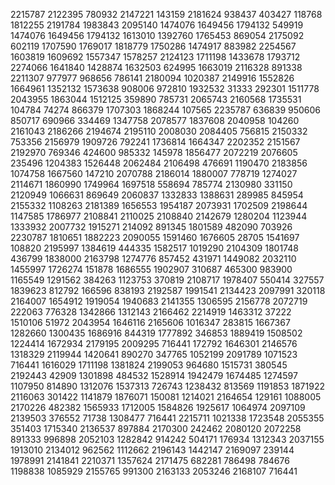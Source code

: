 2215787
2122395
780932
2147221
143159
2181624
938437
403427
118768
1812255
2191784
1983843
2095140
1474076
1649456
1794132
549919
1474076
1649456
1794132
1613010
1392760
1765453
869054
2175092
602119
1707590
1769017
1818779
1750286
1474917
883982
2254567
1603819
1609692
1557347
1578257
2124123
1711198
1433678
1793712
2274066
1641840
1428874
1632503
624995
1663019
2116328
891338
2211307
977977
968656
786141
2180094
1020387
2149916
1552826
1664961
1352132
1573638
908006
972810
1932532
31333
292301
1511778
2043955
1863044
1512125
359890
785731
2065743
2160568
1735531
104784
74274
866379
1707303
1868244
107565
2235787
636839
950606
850717
690966
334469
1347758
2078577
1837608
2040958
104260
2161043
2186266
2194674
2195110
2008030
2084405
756815
2150332
753356
2156979
1909726
792241
1736814
1664347
2202352
2151567
2192970
769346
424600
985332
145978
1856477
2072219
2076605
235496
1204383
1526448
2062484
2106498
476691
1190470
2183856
1074758
1667560
147210
2070788
2186014
1880007
778719
1274027
2114671
1860990
1749964
1697518
558694
785774
2130980
331150
2120949
1066631
869649
2060837
1332833
1388631
289985
845954
2155332
1108263
2181389
1656553
1954187
2073931
1702509
2198644
1147585
1786977
2108841
2110025
2108840
2142679
1280204
1123944
1333932
2007732
1915271
214092
891345
1801589
482090
703926
2230787
1810651
1882223
2090055
1591460
1676605
28705
1541697
108820
2195997
1384619
444335
1582517
1019290
2104309
1801748
436799
1838000
2163798
1274776
857452
431971
1449082
2032110
1455997
1726274
151878
1686555
1902907
310687
465300
983900
1165549
1291562
384263
1123753
370819
2108717
1978407
550414
327557
1839623
812792
166596
838193
2192587
1991541
2134423
2097991
320118
2164007
1654912
1919054
1940683
2141355
1306595
2156778
2072719
222063
776328
1342866
1312143
2166462
2214919
1463312
37222
1510106
51972
2043954
1646116
2165606
1016347
283815
1667367
1282660
1300435
1686916
844319
1777892
346853
1889419
1508502
1224414
1672934
2179195
2009295
716441
172792
1646301
2146576
1318329
2119944
1420641
890270
347765
1052199
2091789
1071523
716441
1616029
1711198
1381824
2199053
964680
1515731
380545
2192443
42909
1301898
484532
1528914
1942479
1674485
1274597
1107950
814890
1312076
1537313
726743
1238432
813569
1191853
1871922
2116063
301422
1141879
1876071
150081
1214021
2164654
129161
1088005
2170226
482382
1565933
1712005
1584826
1925617
1064974
2097109
2139503
376552
71738
1308477
716441
2215711
1021338
1723548
2055355
351403
1715340
2136537
897884
2170300
242462
2080120
2072258
891333
996898
2052103
1282842
914242
504171
176934
1312343
2037155
1913010
2134012
962562
1112662
2196143
1442147
2169097
239144
1978991
2141841
2210371
1357624
2171475
682281
786498
784676
1198838
1085929
2155765
991300
2163133
2053246
2168107
716441


